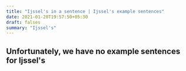 ```yaml
---
title: "Ijssel's in a sentence | Ijssel's example sentences"
date: 2021-01-20T19:57:50+05:30
draft: falses
summary: "Ijssel's"
---
```

## Unfortunately, we have no example sentences for Ijssel's                 
